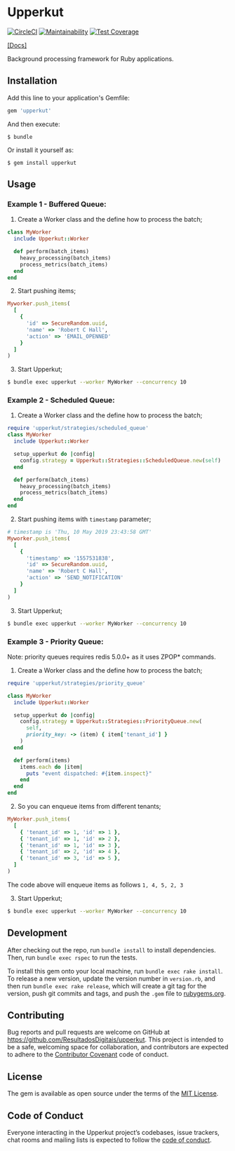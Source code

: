 # Upperkut

[![CircleCI](https://circleci.com/gh/ResultadosDigitais/upperkut/tree/master.svg?style=svg&circle-token=693e512de6985be3b3db12279ba6ed508fb5c6f6)](https://circleci.com/gh/ResultadosDigitais/upperkut/tree/master)
[![Maintainability](https://api.codeclimate.com/v1/badges/ece40319b0db03af891d/maintainability)](https://codeclimate.com/repos/5b318a7c6d37b70272008676/maintainability)
[![Test Coverage](https://api.codeclimate.com/v1/badges/ece40319b0db03af891d/test_coverage)](https://codeclimate.com/repos/5b318a7c6d37b70272008676/test_coverage)

[[Docs]](https://www.rubydoc.info/gems/upperkut/0.7.2/Upperkut)

Background processing framework for Ruby applications.

## Installation

Add this line to your application's Gemfile:

```ruby
gem 'upperkut'
```

And then execute:

    $ bundle

Or install it yourself as:

    $ gem install upperkut

## Usage

### Example 1 - Buffered Queue:

1) Create a Worker class and the define how to process the batch;
  ```ruby
  class MyWorker
    include Upperkut::Worker

    def perform(batch_items)
      heavy_processing(batch_items)
      process_metrics(batch_items)
    end
  end
  ```

2) Start pushing items;
  ```ruby
  Myworker.push_items(
    [
      {
        'id' => SecureRandom.uuid,
        'name' => 'Robert C Hall',
        'action' => 'EMAIL_OPENNED'
      }
    ]
  )
  ```

3) Start Upperkut;
  ```bash
  $ bundle exec upperkut --worker MyWorker --concurrency 10
  ```

### Example 2 - Scheduled Queue:

1) Create a Worker class and the define how to process the batch;
  ```ruby
  require 'upperkut/strategies/scheduled_queue'
  class MyWorker
    include Upperkut::Worker

    setup_upperkut do |config|
      config.strategy = Upperkut::Strategies::ScheduledQueue.new(self)
    end

    def perform(batch_items)
      heavy_processing(batch_items)
      process_metrics(batch_items)
    end
  end
  ```

2) Start pushing items with `timestamp` parameter;
  ```ruby
  # timestamp is 'Thu, 10 May 2019 23:43:58 GMT'
  Myworker.push_items(
    [
      {
        'timestamp' => '1557531838',
        'id' => SecureRandom.uuid,
        'name' => 'Robert C Hall',
        'action' => 'SEND_NOTIFICATION'
      }
    ]
  )
  ```

3) Start Upperkut;
  ```bash
  $ bundle exec upperkut --worker MyWorker --concurrency 10
  ```

### Example 3 - Priority Queue:

Note: priority queues requires redis 5.0.0+ as it uses ZPOP* commands.

1) Create a Worker class and the define how to process the batch;
  ```ruby
  require 'upperkut/strategies/priority_queue'

  class MyWorker
    include Upperkut::Worker

    setup_upperkut do |config|
      config.strategy = Upperkut::Strategies::PriorityQueue.new(
        self,
        priority_key: -> (item) { item['tenant_id'] }
      )
    end

    def perform(items)
      items.each do |item|
        puts "event dispatched: #{item.inspect}"
      end
    end
  end
  ```

2) So you can enqueue items from different tenants;
  ```ruby
  MyWorker.push_items(
    [
      { 'tenant_id' => 1, 'id' => 1 },
      { 'tenant_id' => 1, 'id' => 2 },
      { 'tenant_id' => 1, 'id' => 3 },
      { 'tenant_id' => 2, 'id' => 4 },
      { 'tenant_id' => 3, 'id' => 5 },
    ]
  )
  ```

  The code above will enqueue items as follows `1, 4, 5, 2, 3`

3) Start Upperkut;
  ```bash
  $ bundle exec upperkut --worker MyWorker --concurrency 10
  ```

## Development

After checking out the repo, run `bundle install` to install dependencies. Then, run `bundle exec rspec` to run the tests.

To install this gem onto your local machine, run `bundle exec rake install`. To release a new version, update the version number in `version.rb`, and then run `bundle exec rake release`, which will create a git tag for the version, push git commits and tags, and push the `.gem` file to [rubygems.org](https://rubygems.org).

## Contributing

Bug reports and pull requests are welcome on GitHub at https://github.com/ResultadosDigitais/upperkut. This project is intended to be a safe, welcoming space for collaboration, and contributors are expected to adhere to the [Contributor Covenant](http://contributor-covenant.org) code of conduct.

## License

The gem is available as open source under the terms of the [MIT License](https://opensource.org/licenses/MIT).

## Code of Conduct

Everyone interacting in the Upperkut project’s codebases, issue trackers, chat rooms and mailing lists is expected to follow the [code of conduct](https://github.com/ResultadosDigitais/upperkut/blob/master/CODE_OF_CONDUCT.md).
